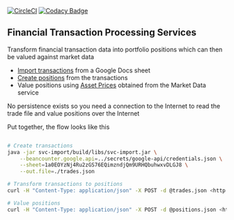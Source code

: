 
[![CircleCI](https://circleci.com/gh/monowai/beancounter.svg?style=svg)](https://circleci.com/gh/monowai/beancounter)   [![Codacy Badge](https://api.codacy.com/project/badge/Grade/2bfdd3f89fbc47b0b9d8920fe094ccd9)](https://www.codacy.com/manual/monowai/beancounter?utm_source=github.com&amp;utm_medium=referral&amp;utm_content=monowai/beancounter&amp;utm_campaign=Badge_Grade)

## Financial Transaction Processing Services

Transform financial transaction data into portfolio positions which can then be valued against market data 
    
*   [Import transactions](svc-import/README.md) from a Google Docs sheet
*   [Create positions](svc-position/README.md) from the transactions
*   Value positions using [Asset Prices](svc-md/README.md) obtained from the Market Data service  
    
No persistence exists so you need a connection to the Internet to read the trade file and value positions over the Internet    

Put together, the flow looks like this

```bash

# Create transactions
java -jar svc-import/build/libs/svc-import.jar \
    --beancounter.google.api=../secrets/google-api/credentials.json \
    --sheet=1a0EOYzNj4Ru2zGS76EQimzndjQm9URHQbuhwxvDLGJ8 \
    --out.file=./trades.json 

# Transform transactions to positions
curl -H "Content-Type: application/json" -X POST -d @trades.json <http://localhost:9500/> > positions.json

# Value positions    
curl -H "Content-Type: application/json" -X POST -d @positions.json <http://localhost:9500/value> > valuedPositions.json
```

